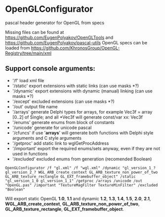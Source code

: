 # OpenGLConfigurator
pascal header generator for OpenGL from specs

Missing files can be found at https://github.com/EugenPolyakov/OpenGLTools and https://github.com/EugenPolyakov/pascal-utils
OpenGL specs can be loaded from https://github.com/KhronosGroup/OpenGL-Registry/tree/main/xml

## Support console arguments:

- '/f' load xml file
- '/static' export extensions with static links (can use masks *?)
- '/dynamic' export extensions with dynamic (manual) linking (can use masks *?)
- '/except' excluded extensions (can use masks *?)
- '/out' output file name
- '/arrays' generate Delphi types for arrays, for example Vec3f = array [0..2] of Single; and all *Vec3f will generate const/var xx: Vec3f
- '/enums' generate enums from block of constants
- '/unicode' generate for unicode pascal
- '/cfuncs' if use '**arrays**' will generate both functions with Delphi style arguments and C style arguments
- '/getproc' add static link to wglGetProcAddress
- '/important' export the required enums/sets anyway, even if they are not used in functions
- '/excluded' excluded enums from generation (recomended Boolean)

`
OpenGLConfigurator /f "gl.xml" /f "wgl.xml" /dynamic "gl_version_1_? gl_version_2_? WGL_ARB_create_context GL_ARB_texture_non_power_of_two GL_ARB_texture_rectangle GL_EXT_framebuffer_object" /static "gl_version_1_0 gl_version_1_1" /getproc /arrays /unicode /out "OpenGL.pas" /important "TextureMagFilter TextureMinFilter" /excluded "Boolean"
`

Will export static OpenGL **1.0**, **1.1** and dynamic **1.2**, **1.3**, **1.4**, **1.5**, **2.0**, **2.1**, **WGL_ARB_create_context**, **GL_ARB_texture_non_power_of_two**, **GL_ARB_texture_rectangle**, **GL_EXT_framebuffer_object**.
